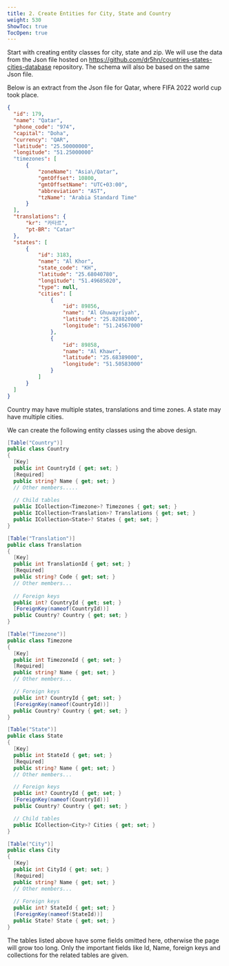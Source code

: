 ```yaml
---
title: 2. Create Entities for City, State and Country
weight: 530
ShowToc: true
TocOpen: true
---
```


Start with creating entity classes for city, state and zip. We will use the data from the Json file hosted on https://github.com/dr5hn/countries-states-cities-database repository. The schema will also be based on the same Json file.

Below is an extract from the Json file for Qatar, where FIFA 2022 world cup took place.

```json
{
  "id": 179,
  "name": "Qatar",
  "phone_code": "974",
  "capital": "Doha",
  "currency": "QAR",
  "latitude": "25.50000000",
  "longitude": "51.25000000"
  "timezones": [
      {
          "zoneName": "Asia\/Qatar",
          "gmtOffset": 10800,
          "gmtOffsetName": "UTC+03:00",
          "abbreviation": "AST",
          "tzName": "Arabia Standard Time"
      }
  ],
  "translations": {
      "kr": "카타르",
      "pt-BR": "Catar"
  },
  "states": [
      {
          "id": 3183,
          "name": "Al Khor",
          "state_code": "KH",
          "latitude": "25.68040780",
          "longitude": "51.49685020",
          "type": null,
          "cities": [
              {
                  "id": 89856,
                  "name": "Al Ghuwayrīyah",
                  "latitude": "25.82882000",
                  "longitude": "51.24567000"
              },
              {
                  "id": 89858,
                  "name": "Al Khawr",
                  "latitude": "25.68389000",
                  "longitude": "51.50583000"
              }
          ]
      }
  ]
}
```

Country may have multiple states, translations and time zones. A state may have multiple cities.

We can create the following entity classes using the above design.

```cs
[Table("Country")]
public class Country
{
  [Key]
  public int CountryId { get; set; }
  [Required]
  public string? Name { get; set; }
  // Other members.....
  
  // Child tables
  public ICollection<Timezone>? Timezones { get; set; }
  public ICollection<Translation>? Translations { get; set; }
  public ICollection<State>? States { get; set; }
}

[Table("Translation")]
public class Translation
{
  [Key]
  public int TranslationId { get; set; }
  [Required]
  public string? Code { get; set; }
  // Other members...
  
  // Foreign keys
  public int? CountryId { get; set; }
  [ForeignKey(nameof(CountryId))]
  public Country? Country { get; set; }
}

[Table("Timezone")]
public class Timezone
{
  [Key]
  public int TimezoneId { get; set; }
  [Required]
  public string? Name { get; set; }
  // Other members...

  // Foreign keys
  public int? CountryId { get; set; }
  [ForeignKey(nameof(CountryId))]
  public Country? Country { get; set; }
}

[Table("State")]
public class State
{
  [Key]
  public int StateId { get; set; }
  [Required]
  public string? Name { get; set; }
  // Other members...

  // Foreign keys
  public int? CountryId { get; set; }
  [ForeignKey(nameof(CountryId))]
  public Country? Country { get; set; }

  // Child tables
  public ICollection<City>? Cities { get; set; }
}

[Table("City")]
public class City
{
  [Key]
  public int CityId { get; set; }
  [Required]
  public string? Name { get; set; }
  // Other members...
  
  // Foreign keys
  public int? StateId { get; set; }
  [ForeignKey(nameof(StateId))]
  public State? State { get; set; }
}
```

The tables listed above have some fields omitted here, otherwise the page will grow too long. Only the important fields like Id, Name, foreign keys and collections for the related tables are given.